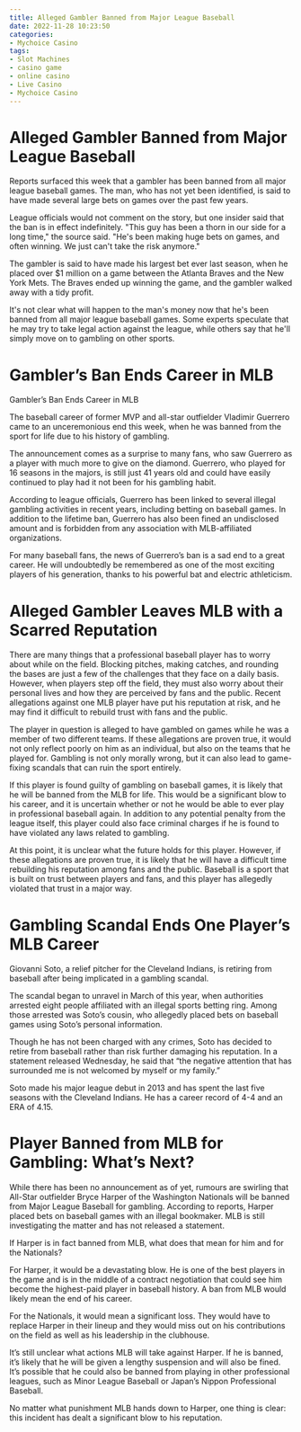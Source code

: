 ```yaml
---
title: Alleged Gambler Banned from Major League Baseball
date: 2022-11-28 10:23:50
categories:
- Mychoice Casino
tags:
- Slot Machines
- casino game
- online casino
- Live Casino
- Mychoice Casino
---
```



#  Alleged Gambler Banned from Major League Baseball

Reports surfaced this week that a gambler has been banned from all major league baseball games. The man, who has not yet been identified, is said to have made several large bets on games over the past few years.

League officials would not comment on the story, but one insider said that the ban is in effect indefinitely. "This guy has been a thorn in our side for a long time," the source said. "He's been making huge bets on games, and often winning. We just can't take the risk anymore."

The gambler is said to have made his largest bet ever last season, when he placed over $1 million on a game between the Atlanta Braves and the New York Mets. The Braves ended up winning the game, and the gambler walked away with a tidy profit.

It's not clear what will happen to the man's money now that he's been banned from all major league baseball games. Some experts speculate that he may try to take legal action against the league, while others say that he'll simply move on to gambling on other sports.

#  Gambler’s Ban Ends Career in MLB

Gambler’s Ban Ends Career in MLB

The baseball career of former MVP and all-star outfielder Vladimir Guerrero came to an unceremonious end this week, when he was banned from the sport for life due to his history of gambling.

The announcement comes as a surprise to many fans, who saw Guerrero as a player with much more to give on the diamond. Guerrero, who played for 16 seasons in the majors, is still just 41 years old and could have easily continued to play had it not been for his gambling habit.

According to league officials, Guerrero has been linked to several illegal gambling activities in recent years, including betting on baseball games. In addition to the lifetime ban, Guerrero has also been fined an undisclosed amount and is forbidden from any association with MLB-affiliated organizations.

For many baseball fans, the news of Guerrero’s ban is a sad end to a great career. He will undoubtedly be remembered as one of the most exciting players of his generation, thanks to his powerful bat and electric athleticism.

#  Alleged Gambler Leaves MLB with a Scarred Reputation

There are many things that a professional baseball player has to worry about while on the field. Blocking pitches, making catches, and rounding the bases are just a few of the challenges that they face on a daily basis. However, when players step off the field, they must also worry about their personal lives and how they are perceived by fans and the public. Recent allegations against one MLB player have put his reputation at risk, and he may find it difficult to rebuild trust with fans and the public.

The player in question is alleged to have gambled on games while he was a member of two different teams. If these allegations are proven true, it would not only reflect poorly on him as an individual, but also on the teams that he played for. Gambling is not only morally wrong, but it can also lead to game-fixing scandals that can ruin the sport entirely.

If this player is found guilty of gambling on baseball games, it is likely that he will be banned from the MLB for life. This would be a significant blow to his career, and it is uncertain whether or not he would be able to ever play in professional baseball again. In addition to any potential penalty from the league itself, this player could also face criminal charges if he is found to have violated any laws related to gambling.

At this point, it is unclear what the future holds for this player. However, if these allegations are proven true, it is likely that he will have a difficult time rebuilding his reputation among fans and the public. Baseball is a sport that is built on trust between players and fans, and this player has allegedly violated that trust in a major way.

#  Gambling Scandal Ends One Player’s MLB Career

 Giovanni Soto, a relief pitcher for the Cleveland Indians, is retiring from baseball after being implicated in a gambling scandal.

The scandal began to unravel in March of this year, when authorities arrested eight people affiliated with an illegal sports betting ring. Among those arrested was Soto’s cousin, who allegedly placed bets on baseball games using Soto’s personal information.

Though he has not been charged with any crimes, Soto has decided to retire from baseball rather than risk further damaging his reputation. In a statement released Wednesday, he said that “the negative attention that has surrounded me is not welcomed by myself or my family.”

Soto made his major league debut in 2013 and has spent the last five seasons with the Cleveland Indians. He has a career record of 4-4 and an ERA of 4.15.

#  Player Banned from MLB for Gambling: What’s Next?

While there has been no announcement as of yet, rumours are swirling that All-Star outfielder Bryce Harper of the Washington Nationals will be banned from Major League Baseball for gambling. According to reports, Harper placed bets on baseball games with an illegal bookmaker. MLB is still investigating the matter and has not released a statement.

If Harper is in fact banned from MLB, what does that mean for him and for the Nationals?

For Harper, it would be a devastating blow. He is one of the best players in the game and is in the middle of a contract negotiation that could see him become the highest-paid player in baseball history. A ban from MLB would likely mean the end of his career.

For the Nationals, it would mean a significant loss. They would have to replace Harper in their lineup and they would miss out on his contributions on the field as well as his leadership in the clubhouse.

It’s still unclear what actions MLB will take against Harper. If he is banned, it’s likely that he will be given a lengthy suspension and will also be fined. It’s possible that he could also be banned from playing in other professional leagues, such as Minor League Baseball or Japan’s Nippon Professional Baseball.

No matter what punishment MLB hands down to Harper, one thing is clear: this incident has dealt a significant blow to his reputation.